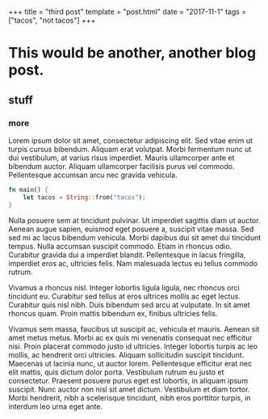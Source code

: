+++
title = "third post"
template = "post.html"
date = "2017-11-1"
tags = ["tacos", "not tacos"]
+++
# This would be another, another blog post.
## stuff
### more

Lorem ipsum dolor sit amet, consectetur adipiscing elit. Sed vitae enim ut
turpis cursus bibendum. Aliquam erat volutpat. Morbi fermentum nunc ut dui
vestibulum, at varius risus imperdiet. Mauris ullamcorper ante et bibendum
auctor. Aliquam ullamcorper facilisis purus vel commodo. Pellentesque accumsan
arcu nec gravida vehicula.

```rust
fn main() {
    let tacos = String::from("tacos");
}
```

 Nulla posuere sem at tincidunt pulvinar. Ut imperdiet
sagittis diam ut auctor. Aenean augue sapien, euismod eget posuere a, suscipit
vitae massa. Sed sed mi ac lacus bibendum vehicula. Morbi dapibus dui sit amet
dui tincidunt tempus. Nulla accumsan suscipit commodo. Etiam in rhoncus odio.
Curabitur gravida dui a imperdiet blandit. Pellentesque in lacus fringilla,
imperdiet eros ac, ultricies felis. Nam malesuada lectus eu tellus commodo
rutrum.

Vivamus a rhoncus nisl. Integer lobortis ligula ligula, nec rhoncus orci
tincidunt eu. Curabitur sed tellus at eros ultrices mollis ac eget lectus.
Curabitur quis nisl nibh. Duis bibendum sed arcu at vulputate. In sit amet
rhoncus quam. Proin mattis bibendum ex, finibus ultricies felis.

Vivamus sem massa, faucibus ut suscipit ac, vehicula et mauris. Aenean sit amet
metus metus. Morbi ac ex quis mi venenatis consequat nec efficitur nisi. Proin
placerat commodo justo id ultricies. Integer lobortis turpis ac leo mollis, ac
hendrerit orci ultricies. Aliquam sollicitudin suscipit tincidunt. Maecenas ut
lacinia nunc, ut auctor lorem. Pellentesque efficitur erat nec elit mattis, quis
dictum dolor porta. Vestibulum rutrum eu justo et consectetur. Praesent posuere
purus eget est lobortis, in aliquam ipsum suscipit. Nunc auctor non nisl sit
amet dictum. Vestibulum et diam tortor. Morbi hendrerit, nibh a scelerisque
tincidunt, nibh eros porttitor turpis, in interdum leo urna eget ante.

